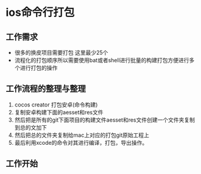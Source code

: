 # ios命令行打包

## 工作需求

- 很多的换皮项目需要打包 这里最少25个
- 流程化的打包顺序所以需要使用bat或者shell进行批量的构建打包方便进行多个进行打包的操作

## 工作流程的整理与整理

1. cocos creator 打包安卓(命令构建)
2. 复制安卓构建下面的aesset和res文件
3. 然后把是所有的git下面项目的构建文件aesset和res文件创建一个文件夹复制到总的文加下
4. 然后把总的文件夹复制给mac上对应的打包git原始工程上
5. 最后利用xcode的命令对其进行编译，打包，导出操作。

## 工作开始

